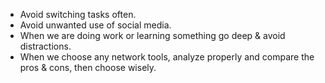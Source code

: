 - Avoid switching tasks often.
- Avoid unwanted use of social media.
- When we are doing work or learning something go deep & avoid distractions.
- When we choose any network tools, analyze properly and compare the pros & cons, then choose wisely.